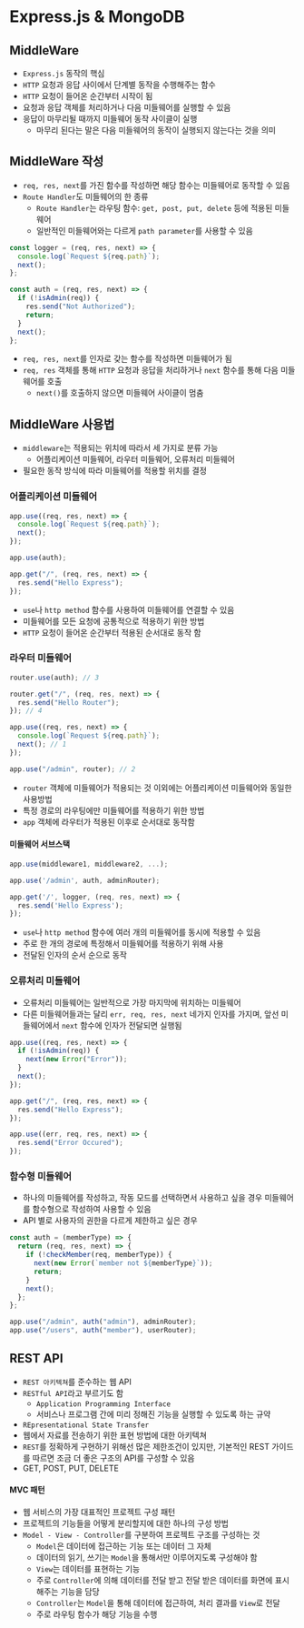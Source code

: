 # **Express.js & MongoDB**

## **MiddleWare**

- `Express.js` 동작의 핵심
- `HTTP` 요청과 응답 사이에서 단계별 동작을 수행해주는 함수
- `HTTP` 요청이 들어온 순간부터 시작이 됨
- 요청과 응답 객체를 처리하거나 다음 미들웨어를 실행할 수 있음
- 응답이 마무리될 때까지 미들웨어 동작 사이클이 실행
  - 마무리 된다는 말은 다음 미들웨어의 동작이 실행되지 않는다는 것을 의미

## **MiddleWare 작성**

- `req, res, next`를 가진 함수를 작성하면 해당 함수는 미들웨어로 동작할 수 있음
- `Route Handler`도 미들웨어의 한 종류
  - `Route Handler`는 라우팅 함수: `get, post, put, delete` 등에 적용된 미들웨어
  - 일반적인 미들웨어와는 다르게 `path parameter`를 사용할 수 있음

```js
const logger = (req, res, next) => {
  console.log(`Request ${req.path}`);
  next();
};

const auth = (req, res, next) => {
  if (!isAdmin(req)) {
    res.send("Not Authorized");
    return;
  }
  next();
};
```

- `req, res, next`를 인자로 갖는 함수를 작성하면 미들웨어가 됨
- `req, res` 객체를 통해 `HTTP` 요청과 응답을 처리하거나 `next` 함수를 통해 다음 미들웨어를 호출
  - `next()`를 호출하지 않으면 미들웨어 사이클이 멈춤

## **MiddleWare 사용법**

- `middleware`는 적용되는 위치에 따라서 세 가지로 분류 가능
  - 어플리케이션 미들웨어, 라우터 미들웨어, 오류처리 미들웨어
- 필요한 동작 방식에 따라 미들웨어를 적용할 위치를 결정

### **어플리케이션 미들웨어**

```js
app.use((req, res, next) => {
  console.log(`Request ${req.path}`);
  next();
});

app.use(auth);

app.get("/", (req, res, next) => {
  res.send("Hello Express");
});
```

- `use`나 `http method` 함수를 사용하여 미들웨어를 연결할 수 있음
- 미들웨어를 모든 요청에 공통적으로 적용하기 위한 방법
- `HTTP` 요청이 들어온 순간부터 적용된 순서대로 동작 함

### **라우터 미들웨어**

```js
router.use(auth); // 3

router.get("/", (req, res, next) => {
  res.send("Hello Router");
}); // 4

app.use((req, res, next) => {
  console.log(`Request ${req.path}`);
  next(); // 1
});

app.use("/admin", router); // 2
```

- `router` 객체에 미들웨어가 적용되는 것 이외에는 어플리케이션 미들웨어와 동일한 사용방법
- 특정 경로의 라우팅에만 미들웨어를 적용하기 위한 방법
- `app` 객체에 라우터가 적용된 이후로 순서대로 동작함

#### **미들웨어 서브스택**

```js
app.use(middleware1, middleware2, ...);

app.use('/admin', auth, adminRouter);

app.get('/', logger, (req, res, next) => {
  res.send('Hello Express');
});
```

- `use`나 `http method` 함수에 여러 개의 미들웨어를 동시에 적용할 수 있음
- 주로 한 개의 경로에 특정해서 미들웨어를 적용하기 위해 사용
- 전달된 인자의 순서 순으로 동작

### **오류처리 미들웨어**

- 오류처리 미들웨어는 일반적으로 가장 마지막에 위치하는 미들웨어
- 다른 미들웨어들과는 달리 `err, req, res, next` 네가지 인자를 가지며, 앞선 미들웨어에서 `next` 함수에 인자가 전달되면 실행됨

```js
app.use((req, res, next) => {
  if (!isAdmin(req)) {
    next(new Error("Error"));
  }
  next();
});

app.get("/", (req, res, next) => {
  res.send("Hello Express");
});

app.use((err, req, res, next) => {
  res.send("Error Occured");
});
```

### **함수형 미들웨어**

- 하나의 미들웨어를 작성하고, 작동 모드를 선택하면서 사용하고 싶을 경우 미들웨어를 함수형으로 작성하여 사용할 수 있음
- API 별로 사용자의 권한을 다르게 제한하고 싶은 경우

```js
const auth = (memberType) => {
  return (req, res, next) => {
    if (!checkMember(req, memberType)) {
      next(new Error(`member not ${memberType}`));
      return;
    }
    next();
  };
};

app.use("/admin", auth("admin"), adminRouter);
app.use("/users", auth("member"), userRouter);
```

## **REST API**

- `REST 아키텍쳐`를 준수하는 웹 API
- `RESTful API`라고 부르기도 함
  - `Application Programming Interface`
  - 서비스나 프로그램 간에 미리 정해진 기능을 실행할 수 있도록 하는 규약
- `REpresentational State Transfer`
- 웹에서 자료를 전송하기 위한 표현 방법에 대한 아키텍쳐
- `REST`를 정확하게 구현하기 위해선 많은 제한조건이 있지만, 기본적인 REST 가이드를 따르면 조금 더 좋은 구조의 API를 구성할 수 있음
- GET, POST, PUT, DELETE

#### **MVC 패턴**

- 웹 서비스의 가장 대표적인 프로젝트 구성 패턴
- 프로젝트의 기능들을 어떻게 분리할지에 대한 하나의 구성 방법
- `Model - View - Controller`를 구분하여 프로젝트 구조를 구성하는 것
  - `Model`은 데이터에 접근하는 기능 또는 데이터 그 자체
  - 데이터의 읽기, 쓰기는 `Model`을 통해서만 이루어지도록 구성해야 함
  - `View`는 데이터를 표현하는 기능
  - 주로 `Controller`에 의해 데이터를 전달 받고 전달 받은 데이터를 화면에 표시해주는 기능을 담당
  - `Controller`는 `Model`을 통해 데이터에 접근하여, 처리 결과를 `View`로 전달
  - 주로 라우팅 함수가 해당 기능을 수행
